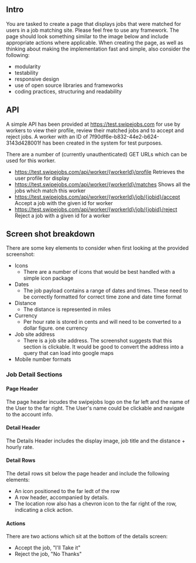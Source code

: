 ## Intro

You are tasked to create a page that displays jobs that were matched for users in a job matching site.
Please feel free to use any framework. The page should look something similar to the image below and
include appropriate actions where applicable.
When creating the page, as well as thinking about making the implementation fast and simple, also
consider the following:

- modularity
- testability
- responsive design
- use of open source libraries and frameworks
- coding practices, structuring and readability

## API

A simple API has been provided at https://test.swipejobs.com for use by workers to view their profile, review
their matched jobs and to accept and reject jobs.
A worker with an ID of 7f90df6e-b832-44e2-b624-3143d428001f has been created in the system for test
purposes.

There are a number of (currently unauthenticated) GET URLs which can be used for this worker.

- https://test.swipejobs.com/api/worker/{workerId}/profile
  Retrieves the user profile for display
- https://test.swipejobs.com/api/worker/{workerId}/matches
  Shows all the jobs which match this worker
- https://test.swipejobs.com/api/worker/{workerId}/job/{jobid}/accept
  Accept a job with the given id for worker
- https://test.swipejobs.com/api/worker/{workerId}/job/{jobid}/reject
  Reject a job with a given id for a worker

## Screen shot breakdown

There are some key elements to consider when first looking at the provided screenshot:

- Icons
  - There are a number of icons that would be best handled with a simple icon package
- Dates
  - The job payload contains a range of dates and times. These need to be correctly formatted for correct time zone and date time format
- Distance
  - The distance is represented in miles
- Currency
  - Per hour rate is stored in cents and will need to be converted to a dollar figure. one currency
- Job site address
  - There is a job site address. The screenshot suggests that this section is clickable. It would be good to convert the address into a query that can load into google maps
- Mobile number formats

### Job Detail Sections

#### Page Header

The page header incudes the swipejobs logo on the far left and the name of the User to the far right. The User's name could be clickable and navigate to the account info.

#### Detail Header

The Details Header includes the display image, job title and the distance + hourly rate.

#### Detail Rows

The detail rows sit below the page header and include the following elements:

- An icon positioned to the far ledt of the row
- A row header, accompanied by details.
- The location row also has a chevron icon to the far right of the row, indicating a click action.

#### Actions

There are two actions which sit at the bottom of the details screen:

- Accept the job, "I'll Take it"
- Reject the job, "No Thanks"
